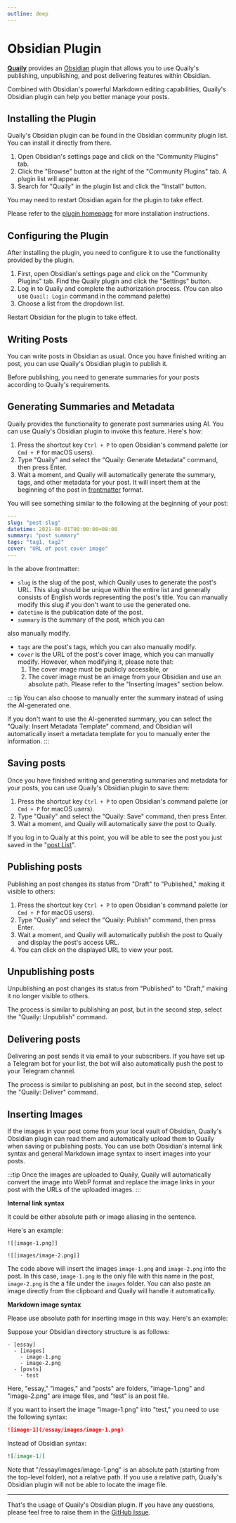 ```yaml
---
outline: deep
---
```


# Obsidian Plugin

**[Quaily](https://quaily.com "Quaily Official Website")** provides an [Obsidian](https://obsidian.md/) plugin that allows you to use Quaily's publishing, unpublishing, and post delivering features within Obsidian.

Combined with Obsidian's powerful Markdown editing capabilities, Quaily's Obsidian plugin can help you better manage your posts.

## Installing the Plugin

Quaily's Obsidian plugin can be found in the Obsidian community plugin list. You can install it directly from there.

1. Open Obsidian's settings page and click on the "Community Plugins" tab.
2. Click the "Browse" button at the right of the "Community Plugins" tab. A plugin list will appear.
3. Search for "Quaily" in the plugin list and click the "Install" button.

You may need to restart Obsidian again for the plugin to take effect.

Please refer to the [plugin homepage](https://github.com/quail-ink/obsidian-quail) for more installation instructions.

## Configuring the Plugin

After installing the plugin, you need to configure it to use the functionality provided by the plugin.

1. First, open Obsidian's settings page and click on the "Community Plugins" tab. Find the Quaily plugin and click the "Settings" button.
2. Log in to Quaily and complete the authorization process. (You can also use `Quail: Login` command in the command palette)
3. Choose a list from the dropdown list.

Restart Obsidian for the plugin to take effect.

## Writing Posts

You can write posts in Obsidian as usual. Once you have finished writing an post, you can use Quaily's Obsidian plugin to publish it.

Before publishing, you need to generate summaries for your posts according to Quaily's requirements.

## Generating Summaries and Metadata

Quaily provides the functionality to generate post summaries using AI. You can use Quaily's Obsidian plugin to invoke this feature. Here's how:

1. Press the shortcut key `Ctrl + P` to open Obsidian's command palette (or `Cmd + P` for macOS users).
2. Type "Quaily" and select the "Quaily: Generate Metadata" command, then press Enter.
3. Wait a moment, and Quaily will automatically generate the summary, tags, and other metadata for your post. It will insert them at the beginning of the post in [frontmatter](https://jekyllrb.com/docs/front-matter/) format.

You will see something similar to the following at the beginning of your post:

```yaml
---
slug: "post-slug"
datetime: 2021-08-01T00:00:00+08:00
summary: "post summary"
tags: "tag1, tag2"
cover: "URL of post cover image"
---
```

In the above frontmatter:

- `slug` is the slug of the post, which Quaily uses to generate the post's URL. This slug should be unique within the entire list and generally consists of English words representing the post's title. You can manually modify this slug if you don't want to use the generated one.
- `datetime` is the publication date of the post.
- `summary` is the summary of the post, which you can

also manually modify.

- `tags` are the post's tags, which you can also manually modify.
- `cover` is the URL of the post's cover image, which you can manually modify. However, when modifying it, please note that:
  1. The cover image must be publicly accessible, or
  2. The cover image must be an image from your Obsidian and use an absolute path. Please refer to the "Inserting Images" section below.

::: tip
You can also choose to manually enter the summary instead of using the AI-generated one.

If you don't want to use the AI-generated summary, you can select the "Quaily: Insert Metadata Template" command, and Obsidian will automatically insert a metadata template for you to manually enter the information.
:::

## Saving posts

Once you have finished writing and generating summaries and metadata for your posts, you can use Quaily's Obsidian plugin to save them:

1. Press the shortcut key `Ctrl + P` to open Obsidian's command palette (or `Cmd + P` for macOS users).
2. Type "Quaily" and select the "Quaily: Save" command, then press Enter.
3. Wait a moment, and Quaily will automatically save the post to Quaily.

If you log in to Quaily at this point, you will be able to see the post you just saved in the "[post List](https://quaily.com/dashboard)".

## Publishing posts

Publishing an post changes its status from "Draft" to "Published," making it visible to others:

1. Press the shortcut key `Ctrl + P` to open Obsidian's command palette (or `Cmd + P` for macOS users).
2. Type "Quaily" and select the "Quaily: Publish" command, then press Enter.
3. Wait a moment, and Quaily will automatically publish the post to Quaily and display the post's access URL.
4. You can click on the displayed URL to view your post.

## Unpublishing posts

Unpublishing an post changes its status from "Published" to "Draft," making it no longer visible to others.

The process is similar to publishing an post, but in the second step, select the "Quaily: Unpublish" command.

## Delivering posts

Delivering an post sends it via email to your subscribers. If you have set up a Telegram bot for your list, the bot will also automatically push the post to your Telegram channel.

The process is similar to publishing an post, but in the second step, select the "Quaily: Deliver" command.

## Inserting Images

If the images in your post come from your local vault of Obsidian, Quaily's Obsidian plugin can read them and automatically upload them to Quaily when saving or publishing posts.
You can use both Obsidian's internal link syntax and general Markdown image syntax to insert images into your posts.

:::tip
Once the images are uploaded to Quaily, Quaily will automatically convert the image into WebP format and replace the image links in your post with the URLs of the uploaded images.
:::

**Internal link syntax**

It could be either absolute path or image aliasing in the sentence.

Here's an example:

```
![[image-1.png]]

![[images/image-2.png]]
```

The code above will insert the images `image-1.png` and `image-2.png` into the post. In this case, `image-1.png` is the only file with this name in the post, `image-2.png` is the a file under the `images` folder.
You can also paste an image directly from the clipboard and Quaily will handle it automatically.

**Markdown image syntax**

Please use absolute path for inserting image in this way. Here's an example:

Suppose your Obsidian directory structure is as follows:

```
- [essay]
  - [images]
    - image-1.png
    - image-2.png
  - [posts]
    - test
```

Here, "essay," "images," and "posts" are folders, "image-1.png" and "image-2.png" are image files, and "test" is an post file.

If you want to insert the image "image-1.png" into "test," you need to use the following syntax:

```markdown
![image-1](/essay/images/image-1.png)
```

Instead of Obsidian syntax:

```markdown
![[image-1]]
```

Note that "/essay/images/image-1.png" is an absolute path (starting from the top-level folder), not a relative path. If you use a relative path, Quaily's Obsidian plugin will not be able to locate the image file.

---

That's the usage of Quaily's Obsidian plugin. If you have any questions, please feel free to raise them in the [GitHub Issue](https://github.com/quail-ink/obsidian-quail/issues).

